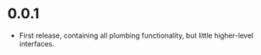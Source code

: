 # 0.0.1

- First release, containing all plumbing functionality, but little higher-level interfaces.
